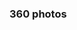 ### 360 photos

<script src="//360.vizor.io/scripts/embed.js" data-vizorurl="https://360.vizor.io/embed/v/bba6" ></script>
<script src="//360.vizor.io/scripts/embed.js" data-vizorurl="//360.vizor.io/embed/v/bba6" ></script>

